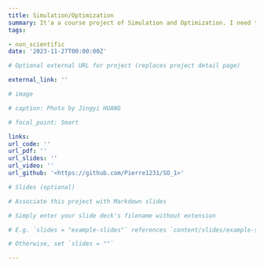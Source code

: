```yaml
---
title: Simulation/Optimization
summary: It'a a course project of Simulation and Optimization. I need to write a neural network for classification using python.
tags:

- non_scientific
date: '2023-11-27T00:00:00Z'

# Optional external URL for project (replaces project detail page)

external_link: ''

# image

# caption: Photo by Jingyi HUANG

# focal_point: Smart

links:
url_code: ''
url_pdf: ''
url_slides: ''
url_video: ''
url_github: '<https://github.com/Pierre1231/SO_1>'

# Slides (optional)

# Associate this project with Markdown slides

# Simply enter your slide deck's filename without extension

# E.g. `slides = "example-slides"` references `content/slides/example-slides.md`

# Otherwise, set `slides = ""`

---
```

